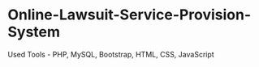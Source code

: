 # Online-Lawsuit-Service-Provision-System
Used Tools - PHP, MySQL, Bootstrap, HTML, CSS, JavaScript
